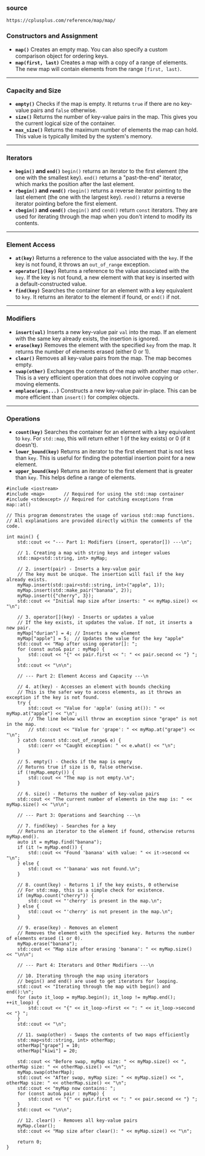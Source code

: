 ### source

```
https://cplusplus.com/reference/map/map/
```



### Constructors and Assignment
* **`map()`**
    Creates an empty map. You can also specify a custom comparison object for ordering keys.
* **`map(first, last)`**
    Creates a map with a copy of a range of elements. The new map will contain elements from the range `[first, last)`.

***

### Capacity and Size
* **`empty()`**
    Checks if the map is empty. It returns `true` if there are no key-value pairs and `false` otherwise.
* **`size()`**
    Returns the number of key-value pairs in the map. This gives you the current logical size of the container.
* **`max_size()`**
    Returns the maximum number of elements the map can hold. This value is typically limited by the system's memory.

***

### Iterators
* **`begin()` and `end()`**
    `begin()` returns an iterator to the first element (the one with the smallest key). `end()` returns a "past-the-end" iterator, which marks the position after the last element.
* **`rbegin()` and `rend()`**
    `rbegin()` returns a reverse iterator pointing to the last element (the one with the largest key). `rend()` returns a reverse iterator pointing before the first element.
* **`cbegin()` and `cend()`**
    `cbegin()` and `cend()` return `const` iterators. They are used for iterating through the map when you don't intend to modify its contents.

***

### Element Access
* **`at(key)`**
    Returns a reference to the value associated with the `key`. If the key is not found, it throws an `out_of_range` exception.
* **`operator[](key)`**
    Returns a reference to the value associated with the `key`. If the key is not found, a new element with that key is inserted with a default-constructed value.
* **`find(key)`**
    Searches the container for an element with a key equivalent to `key`. It returns an iterator to the element if found, or `end()` if not.

***

### Modifiers
* **`insert(val)`**
    Inserts a new key-value pair `val` into the map. If an element with the same key already exists, the insertion is ignored.
* **`erase(key)`**
    Removes the element with the specified `key` from the map. It returns the number of elements erased (either 0 or 1).
* **`clear()`**
    Removes all key-value pairs from the map. The map becomes empty.
* **`swap(other)`**
    Exchanges the contents of the map with another map `other`. This is a very efficient operation that does not involve copying or moving elements.
* **`emplace(args...)`**
    Constructs a new key-value pair in-place. This can be more efficient than `insert()` for complex objects.

***

### Operations
* **`count(key)`**
    Searches the container for an element with a key equivalent to `key`. For `std::map`, this will return either 1 (if the key exists) or 0 (if it doesn't).
* **`lower_bound(key)`**
    Returns an iterator to the first element that is not less than `key`. This is useful for finding the potential insertion point for a new element.
* **`upper_bound(key)`**
    Returns an iterator to the first element that is greater than `key`. This helps define a range of elements.


```
#include <iostream>
#include <map>       // Required for using the std::map container
#include <stdexcept> // Required for catching exceptions from map::at()

// This program demonstrates the usage of various std::map functions.
// All explanations are provided directly within the comments of the code.

int main() {
    std::cout << "--- Part 1: Modifiers (insert, operator[]) ---\n";

    // 1. Creating a map with string keys and integer values
    std::map<std::string, int> myMap;

    // 2. insert(pair) - Inserts a key-value pair
    // The key must be unique. The insertion will fail if the key already exists.
    myMap.insert(std::pair<std::string, int>("apple", 1));
    myMap.insert(std::make_pair("banana", 2));
    myMap.insert({"cherry", 3});
    std::cout << "Initial map size after inserts: " << myMap.size() << "\n";

    // 3. operator[](key) - Inserts or updates a value
    // If the key exists, it updates the value. If not, it inserts a new pair.
    myMap["durian"] = 4; // Inserts a new element
    myMap["apple"] = 5;  // Updates the value for the key "apple"
    std::cout << "Map after using operator[]: ";
    for (const auto& pair : myMap) {
        std::cout << "{" << pair.first << ": " << pair.second << "} ";
    }
    std::cout << "\n\n";

    // --- Part 2: Element Access and Capacity ---\n
    
    // 4. at(key) - Accesses an element with bounds checking
    // This is the safer way to access elements, as it throws an exception if the key is not found.
    try {
        std::cout << "Value for 'apple' (using at()): " << myMap.at("apple") << "\n";
        // The line below will throw an exception since "grape" is not in the map.
        // std::cout << "Value for 'grape': " << myMap.at("grape") << "\n";
    } catch (const std::out_of_range& e) {
        std::cerr << "Caught exception: " << e.what() << "\n";
    }

    // 5. empty() - Checks if the map is empty
    // Returns true if size is 0, false otherwise.
    if (!myMap.empty()) {
        std::cout << "The map is not empty.\n";
    }

    // 6. size() - Returns the number of key-value pairs
    std::cout << "The current number of elements in the map is: " << myMap.size() << "\n\n";

    // --- Part 3: Operations and Searching ---\n

    // 7. find(key) - Searches for a key
    // Returns an iterator to the element if found, otherwise returns myMap.end().
    auto it = myMap.find("banana");
    if (it != myMap.end()) {
        std::cout << "Found 'banana' with value: " << it->second << "\n";
    } else {
        std::cout << "'banana' was not found.\n";
    }

    // 8. count(key) - Returns 1 if the key exists, 0 otherwise
    // For std::map, this is a simple check for existence.
    if (myMap.count("cherry")) {
        std::cout << "'cherry' is present in the map.\n";
    } else {
        std::cout << "'cherry' is not present in the map.\n";
    }

    // 9. erase(key) - Removes an element
    // Removes the element with the specified key. Returns the number of elements erased (1 or 0).
    myMap.erase("banana");
    std::cout << "Map size after erasing 'banana': " << myMap.size() << "\n\n";
    
    // --- Part 4: Iterators and Other Modifiers ---\n

    // 10. Iterating through the map using iterators
    // begin() and end() are used to get iterators for looping.
    std::cout << "Iterating through the map with begin() and end():\n";
    for (auto it_loop = myMap.begin(); it_loop != myMap.end(); ++it_loop) {
        std::cout << "{" << it_loop->first << ": " << it_loop->second << "} ";
    }
    std::cout << "\n";

    // 11. swap(other) - Swaps the contents of two maps efficiently
    std::map<std::string, int> otherMap;
    otherMap["grape"] = 10;
    otherMap["kiwi"] = 20;

    std::cout << "Before swap, myMap size: " << myMap.size() << ", otherMap size: " << otherMap.size() << "\n";
    myMap.swap(otherMap);
    std::cout << "After swap, myMap size: " << myMap.size() << ", otherMap size: " << otherMap.size() << "\n";
    std::cout << "myMap now contains: ";
    for (const auto& pair : myMap) {
        std::cout << "{" << pair.first << ": " << pair.second << "} ";
    }
    std::cout << "\n\n";

    // 12. clear() - Removes all key-value pairs
    myMap.clear();
    std::cout << "Map size after clear(): " << myMap.size() << "\n";

    return 0;
}


```